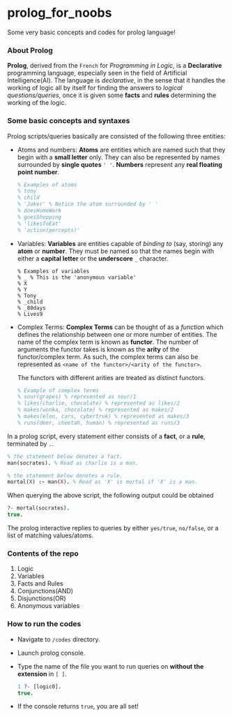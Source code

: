 # prolog_for_noobs
Some very basic concepts and codes for prolog language!

### About Prolog

**Prolog**, derived from the `French` for _Programming in Logic_, is a **Declarative** programming language, especially seen in the field of Artificial Intelligence(AI). The language is _declarative_, in the sense that it handles the working of logic all by itself for finding the answers to _logical questions/queries_, once it is given some **facts** and **rules** determining the working of the logic. 

### Some basic concepts and syntaxes

Prolog scripts/queries basically are consisted of the following three entities:

- Atoms and numbers: **Atoms** are entities which are named such that they begin with a **small letter** only. They can also be represented by names surrounded by **single quotes** `' '`. **Numbers** represent any **real floating point number**. 

  ```prolog
  % Examples of atoms
  % tony
  % child
  % 'Joker' % Notice the atom surrounded by ' '
  % doesHomeWork
  % goesShopping
  % 'likesToEat'
  % 'action(percepts)'
  ```

- Variables: **Variables** are entities capable of _binding to_ (say, storing) any **atom** or **number**. They must be named so that the names begin with either a **capital letter** or the **underscore** `_` character.

  ```
  % Examples of variables
  % _ % This is the 'anonymous variable'
  % X
  % Y
  % Tony
  % _child
  % _80days
  % Lives9
  ```

- Complex Terms: **Complex Terms** can be thought of as a _function_ which defines the relationship between one or more number of entities. The name of the complex term is known as **functor**. The number of arguments the functor takes is known as the **arity** of the functor/complex term. As such, the complex terms can also be represented as `<name of the functor>/<arity of the functor>`.

  The functors with different arities are treated as distinct functors.

  ```prolog
  % Example of complex terms
  % sour(grapes) % represented as sour/1
  % likes(charlie, chocolate) % represented as likes/2
  % makes(wonka, chocolate) % represented as makes/2
  % makes(elon, cars, cybertruk) % represented as makes/3
  % runs(deer, cheetah, human) % represented as runs/3
  ```

In a prolog script, every statement either consists of a **fact**, or a **rule**, terminated by `.`.

```prolog
% the statement below denotes a fact.
man(socrates). % Read as charlie is a man.

% the statement below denotes a rule.
mortal(X) :- man(X). % Read as 'X' is mortal if 'X' is a man.
```

When querying the above script, the following output could be obtained

```prolog
?- mortal(socrates).
true.
```

The prolog interactive replies to queries by either `yes/true`, `no/false`, or a list of matching values/atoms.

### Contents of the repo

1. Logic
2. Variables
3. Facts and Rules
4. Conjunctions(AND)
5. Disjunctions(OR)
6. Anonymous variables

### How to run the codes

- Navigate to `/codes` directory.

- Launch prolog console.

- Type the name of the file you want to run queries on **without the extension** in `[ ]`.

  ```prolog
  1 ?- [logic0].
  true.
  ```

- If the console returns `true`, you are all set!